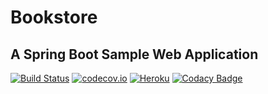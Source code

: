 # Bookstore 

## A Spring Boot Sample Web Application 

[![Build Status](https://travis-ci.org/fischermatte/bookstore.svg?branch=master)](https://travis-ci.org/fischermatte/bookstore) [![codecov.io](https://codecov.io/github/fischermatte/bookstore/coverage.svg?branch=master)](https://codecov.io/github/fischermatte/bookstore?branch=master) [![Heroku](https://heroku-badge.herokuapp.com/?app=fm-bookstore)](https://fm-bookstore.herokuapp.com) [![Codacy Badge](https://api.codacy.com/project/badge/grade/61962709e3d7459b90baa8cf172181c2)](https://www.codacy.com/app/fischermatte/bookstore)